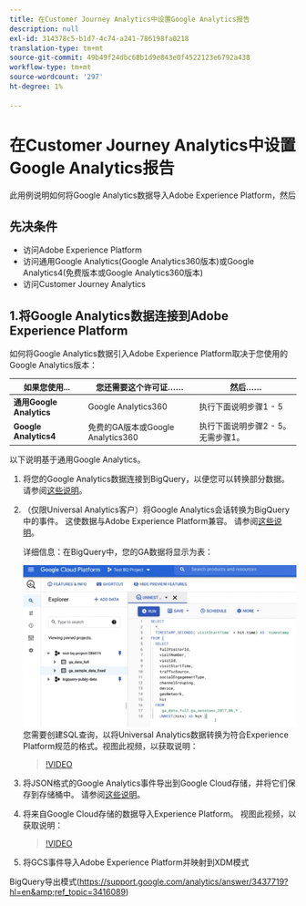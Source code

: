 ```yaml
---
title: 在Customer Journey Analytics中设置Google Analytics报告
description: null
exl-id: 314378c5-b1d7-4c74-a241-786198fa0218
translation-type: tm+mt
source-git-commit: 49b49f24dbc68b1d9e843e0f4522123e6792a438
workflow-type: tm+mt
source-wordcount: '297'
ht-degree: 1%

---
```


# 在Customer Journey Analytics中设置Google Analytics报告

此用例说明如何将Google Analytics数据导入Adobe Experience Platform，然后

## 先决条件

* 访问Adobe Experience Platform
* 访问通用Google Analytics(Google Analytics360版本)或Google Analytics4(免费版本或Google Analytics360版本)
* 访问Customer Journey Analytics

## 1.将Google Analytics数据连接到Adobe Experience Platform

如何将Google Analytics数据引入Adobe Experience Platform取决于您使用的Google Analytics版本：

| 如果您使用... | 您还需要这个许可证…… | 然后…… |
| --- | --- | --- |
| **通用Google Analytics** | Google Analytics360 | 执行下面说明步骤1 - 5 |
| **Google Analytics4** | 免费的GA版本或Google Analytics360 | 执行下面说明步骤2 - 5。 无需步骤1。 |

以下说明基于通用Google Analytics。

1. 将您的Google Analytics数据连接到BigQuery，以便您可以转换部分数据。
请参阅[这些说明](https://support.google.com/analytics/answer/3416092?hl=en)。

1. （仅限Universal Analytics客户）将Google Analytics会话转换为BigQuery中的事件。
这使数据与Adobe Experience Platform兼容。 请参阅[这些说明](https://support.google.com/analytics/answer/3437618?hl=en)。

   详细信息：在BigQuery中，您的GA数据将显示为表：

   ![](assets/ga-bigquery.png)
您需要创建SQL查询，以将Universal Analytics数据转换为符合Experience Platform规范的格式。视图此视频，以获取说明：

   >[!VIDEO](https://video.tv.adobe.com/v/332634)

1. 将JSON格式的Google Analytics事件导出到Google Cloud存储，并将它们保存到存储桶中。
请参阅[这些说明](https://support.google.com/analytics/answer/3437719?hl=en&amp;ref_topic=3416089)。

1. 将来自Google Cloud存储的数据导入Experience Platform。
视图此视频，以获取说明：

   >[!VIDEO](https://video.tv.adobe.com/v/332641)

1. 将GCS事件导入Adobe Experience Platform并映射到XDM模式

BigQuery导出模式(https://support.google.com/analytics/answer/3437719?hl=en&amp;ref_topic=3416089)
